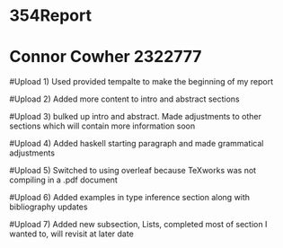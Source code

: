 # 354Report
# Connor Cowher 2322777


#Upload 1) Used provided tempalte to make the beginning of my report

#Upload 2) Added more content to intro and abstract sections

#Upload 3) bulked up intro and abstract. Made adjustments to other sections which will contain more information soon

#Upload 4) Added haskell starting paragraph and made grammatical adjustments

#Upload 5) Switched to using overleaf because TeXworks was not compiling in a .pdf document

#Upload 6) Added examples in type inference section along with bibliography updates

#Upload 7) Added new subsection, Lists, completed most of section I wanted to, will revisit at later date
